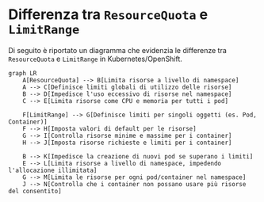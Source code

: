 # Differenza tra `ResourceQuota` e `LimitRange`

Di seguito è riportato un diagramma che evidenzia le differenze tra `ResourceQuota` e `LimitRange` in Kubernetes/OpenShift.

```mermaid
graph LR
    A[ResourceQuota] --> B[Limita risorse a livello di namespace]
    A --> C[Definisce limiti globali di utilizzo delle risorse]
    B --> D[Impedisce l'uso eccessivo di risorse nel namespace]
    C --> E[Limita risorse come CPU e memoria per tutti i pod]
    
    F[LimitRange] --> G[Definisce limiti per singoli oggetti (es. Pod, Container)]
    F --> H[Imposta valori di default per le risorse]
    G --> I[Controlla risorse minime e massime per i container]
    H --> J[Imposta risorse richieste e limiti per i container]

    B --> K[Impedisce la creazione di nuovi pod se superano i limiti]
    E --> L[Limita risorse a livello di namespace, impedendo l'allocazione illimitata]
    G --> M[Limita le risorse per ogni pod/container nel namespace]
    J --> N[Controlla che i container non possano usare più risorse del consentito]
